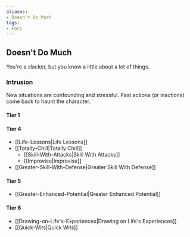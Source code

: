 ```yaml
---
aliases:
- Doesn't Do Much
tags:
- Foci
---
```


  
## Doesn't Do Much  
You're a slacker, but you know a little about a lot of things.  
 ### Intrusion  
New situations are confounding and stressful. Past actions (or inactions) come back to haunt the character.   
#### Tier 1    
#### Tier 4    
* [[Life-Lessons|Life Lessons]]  
* [[Totally-Chill|Totally Chill]]  
  - [[Skill-With-Attacks|Skill With Attacks]]  
  - [[Improvise|Improvise]]  
* [[Greater-Skill-With-Defense|Greater Skill With Defense]]  
#### Tier 5    
* [[Greater-Enhanced-Potential|Greater Enhanced Potential]]  
#### Tier 6    
  - [[Drawing-on-Life's-Experiences|Drawing on Life's Experiences]]  
  - [[Quick-Wits|Quick Wits]]